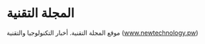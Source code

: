 المجلة التقنية
==============

موقع المجلة التقنية. أخبار التكنولوجيا والتقنية (www.newtechnology.pw)
